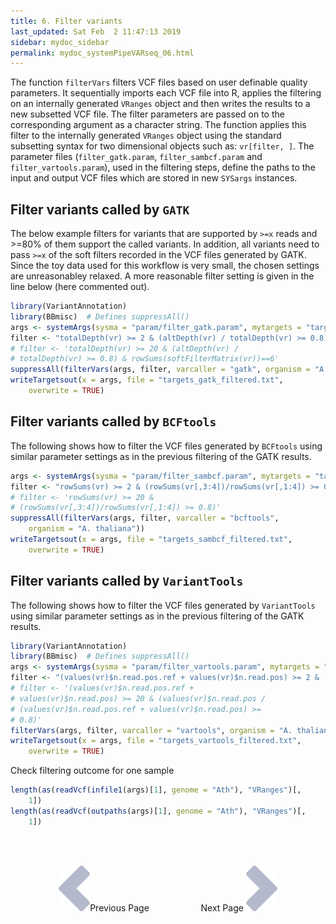 ```yaml
---
title: 6. Filter variants
last_updated: Sat Feb  2 11:47:13 2019
sidebar: mydoc_sidebar
permalink: mydoc_systemPipeVARseq_06.html
---
```


The function `filterVars` filters VCF files based on user definable
quality parameters. It sequentially imports each VCF file into R, applies the
filtering on an internally generated `VRanges` object and then writes
the results to a new subsetted VCF file. The filter parameters are passed on to
the corresponding argument as a character string. The function applies this
filter to the internally generated `VRanges` object using the standard
subsetting syntax for two dimensional objects such as: `vr[filter, ]`.
The parameter files (`filter_gatk.param`, `filter_sambcf.param` and 
`filter_vartools.param`), used in the filtering steps, define the paths to 
the input and output VCF files which are stored in new `SYSargs` instances.  

## Filter variants called by `GATK` 

The below example filters for variants that are supported by `>=x`
reads and >=80% of them support the called variants. In addition, all
variants need to pass `>=x` of the soft filters recorded in the VCF
files generated by GATK. Since the toy data used for this workflow is
very small, the chosen settings are unreasonabley relaxed. A more
reasonable filter setting is given in the line below (here commented
out).


```r
library(VariantAnnotation)
library(BBmisc)  # Defines suppressAll()
args <- systemArgs(sysma = "param/filter_gatk.param", mytargets = "targets_gatk.txt")[1:4]
filter <- "totalDepth(vr) >= 2 & (altDepth(vr) / totalDepth(vr) >= 0.8) & rowSums(softFilterMatrix(vr))>=1"
# filter <- 'totalDepth(vr) >= 20 & (altDepth(vr) /
# totalDepth(vr) >= 0.8) & rowSums(softFilterMatrix(vr))==6'
suppressAll(filterVars(args, filter, varcaller = "gatk", organism = "A. thaliana"))
writeTargetsout(x = args, file = "targets_gatk_filtered.txt", 
    overwrite = TRUE)
```

## Filter variants called by `BCFtools`  

The following shows how to filter the VCF files generated by `BCFtools` using
similar parameter settings as in the previous filtering of the GATK
results.


```r
args <- systemArgs(sysma = "param/filter_sambcf.param", mytargets = "targets_sambcf.txt")[1:4]
filter <- "rowSums(vr) >= 2 & (rowSums(vr[,3:4])/rowSums(vr[,1:4]) >= 0.8)"
# filter <- 'rowSums(vr) >= 20 &
# (rowSums(vr[,3:4])/rowSums(vr[,1:4]) >= 0.8)'
suppressAll(filterVars(args, filter, varcaller = "bcftools", 
    organism = "A. thaliana"))
writeTargetsout(x = args, file = "targets_sambcf_filtered.txt", 
    overwrite = TRUE)
```

## Filter variants called by `VariantTools` 

The following shows how to filter the VCF files generated by `VariantTools` using
similar parameter settings as in the previous filtering of the GATK
results.


```r
library(VariantAnnotation)
library(BBmisc)  # Defines suppressAll()
args <- systemArgs(sysma = "param/filter_vartools.param", mytargets = "targets_vartools.txt")[1:4]
filter <- "(values(vr)$n.read.pos.ref + values(vr)$n.read.pos) >= 2 & (values(vr)$n.read.pos / (values(vr)$n.read.pos.ref + values(vr)$n.read.pos) >= 0.8)"
# filter <- '(values(vr)$n.read.pos.ref +
# values(vr)$n.read.pos) >= 20 & (values(vr)$n.read.pos /
# (values(vr)$n.read.pos.ref + values(vr)$n.read.pos) >=
# 0.8)'
filterVars(args, filter, varcaller = "vartools", organism = "A. thaliana")
writeTargetsout(x = args, file = "targets_vartools_filtered.txt", 
    overwrite = TRUE)
```

Check filtering outcome for one sample


```r
length(as(readVcf(infile1(args)[1], genome = "Ath"), "VRanges")[, 
    1])
length(as(readVcf(outpaths(args)[1], genome = "Ath"), "VRanges")[, 
    1])
```

<br><br><center><a href="mydoc_systemPipeVARseq_05.html"><img src="images/left_arrow.png" alt="Previous page."></a>Previous Page &nbsp; &nbsp; &nbsp; &nbsp; &nbsp; &nbsp; &nbsp; &nbsp; &nbsp; &nbsp; Next Page
<a href="mydoc_systemPipeVARseq_07.html"><img src="images/right_arrow.png" alt="Next page."></a></center>
